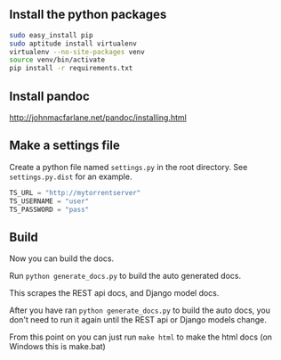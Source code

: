 Install the python packages
-----

```bash
sudo easy_install pip
sudo aptitude install virtualenv
virtualenv --no-site-packages venv
source venv/bin/activate
pip install -r requirements.txt
```

Install pandoc
-----
http://johnmacfarlane.net/pandoc/installing.html

Make a settings file
-----
Create a python file named `settings.py` in the root directory. See `settings.py.dist` for an example.

```python
TS_URL = "http://mytorrentserver"
TS_USERNAME = "user"
TS_PASSWORD = "pass"
```

Build
-----
Now you can build the docs.

Run `python generate_docs.py` to build the auto generated docs.

This scrapes the REST api docs, and Django model docs.

After you have ran `python generate_docs.py` to build the auto docs, you don't need to run it again until the REST api or Django models change.

From this point on you can just run `make html` to make the html docs
(on Windows this is make.bat)



